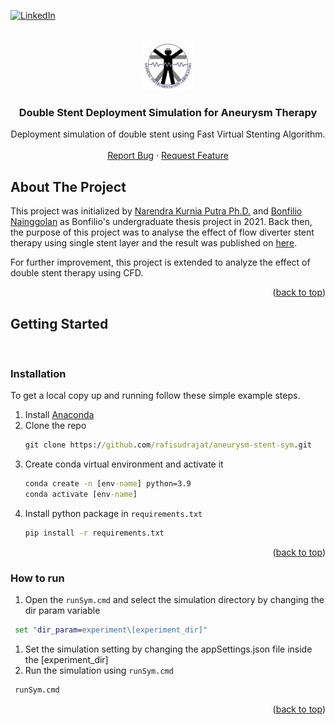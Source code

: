 <a name="readme-top"></a>
[![LinkedIn][linkedin-shield]][linkedin-url]

<!-- PROJECT LOGO -->
<br />
<div align="center">
  <a href="https://medik.tf.itb.ac.id/profil/">
    <img src="images/lab-logo.png" alt="Logo" width="80" height="80">
  </a>

  <h3 align="center">Double Stent Deployment Simulation for Aneurysm Therapy</h3>

  <p align="center">
    Deployment simulation of double stent using Fast Virtual Stenting Algorithm.
    <br />
    <br />
    <a href="https://github.com/othneildrew/Best-README-Template/issues">Report Bug</a>
    ·
    <a href="https://github.com/othneildrew/Best-README-Template/issues">Request Feature</a>
  </p>
</div>


<!-- ABOUT THE PROJECT -->
## About The Project

This project was initialized by <a href="https://sites.google.com/view/narendkurnia/home?authuser=0">Narendra Kurnia Putra Ph.D.</a> and <a href="https://www.linkedin.com/in/bonfilio-nainggolan-12508415a/">Bonfilio Nainggolan</a> as Bonfilio's undergraduate thesis project in 2021. Back then, the purpose of this project was to analyse the effect of flow diverter stent therapy using single stent layer and the result was published on <a href="https://ieeexplore.ieee.org/document/9624474">here</a>.

For further improvement, this project is extended to analyze the effect of double stent therapy using CFD.

<p align="right">(<a href="#readme-top">back to top</a>)</p>

<!-- GETTING STARTED -->
## Getting Started

<br/>

### Installation
To get a local copy up and running follow these simple example steps.


1. Install <a href="https://www.anaconda.com/">Anaconda</a> 
2. Clone the repo
   ```cmd
   git clone https://github.com/rafisudrajat/aneurysm-stent-sym.git
   ```
3. Create conda virtual environment and activate it
   ```cmd
   conda create -n [env-name] python=3.9
   conda activate [env-name]
   ```
4. Install python package in `requirements.txt`
   ```cmd
   pip install -r requirements.txt
   ```

<p align="right">(<a href="#readme-top">back to top</a>)</p>

### How to run

1. Open the `runSym.cmd` and select the simulation directory by changing the dir param variable
  ```cmd
   set "dir_param=experiment\[experiment_dir]"
  ```
1. Set the simulation setting by changing the appSettings.json file inside the [experiment_dir]
2. Run the simulation using `runSym.cmd`
  ```cmd
   runSym.cmd
  ```
<p align="right">(<a href="#readme-top">back to top</a>)</p>


[linkedin-shield]: https://img.shields.io/badge/-LinkedIn-black.svg?style=for-the-badge&logo=linkedin&colorB=555
[linkedin-url]: https://www.linkedin.com/in/muhammad-rafi-sudrajat/